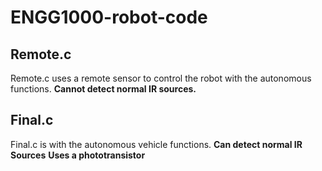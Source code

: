# ENGG1000-robot-code
## Remote.c 
Remote.c uses a remote sensor to control the robot with the autonomous functions. 
**Cannot detect normal IR sources.**

## Final.c
Final.c is with the autonomous vehicle functions. 
**Can detect normal IR Sources**
**Uses a phototransistor**
